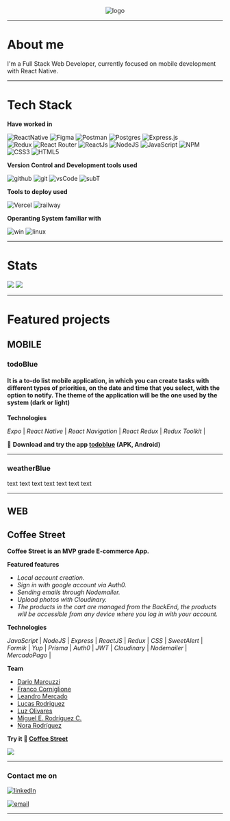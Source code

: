 <p align='center'>
  <img src='https://res.cloudinary.com/db6aq84ze/image/upload/v1667866893/Letras_blanca_b7z142.png' alt='logo'/>
</p>


---
# About me

  I'm a Full Stack Web Developer, currently focused on mobile development with React Native.


---
# Tech Stack

**Have worked in**


  ![ReactNative](https://img.shields.io/badge/react_Native-%2320232a.svg?style=for-the-badge&logo=react&logoColor=%2361DAFB) 
  ![Figma](https://img.shields.io/badge/figma-%23F24E1E.svg?style=for-the-badge&logo=figma&logoColor=white) 
  ![Postman](https://img.shields.io/badge/Postman-FF6C37?style=for-the-badge&logo=postman&logoColor=white) 
  ![Postgres](https://img.shields.io/badge/postgres-%23316192.svg?style=for-the-badge&logo=postgresql&logoColor=white)
  ![Express.js](https://img.shields.io/badge/express.js-%23404d59.svg?style=for-the-badge&logo=express&logoColor=%2361DAFB)  
  ![Redux](https://img.shields.io/badge/redux-%23593d88.svg?style=for-the-badge&logo=redux&logoColor=white) 
  ![React Router](https://img.shields.io/badge/React_Router-CA4245?style=for-the-badge&logo=react-router&logoColor=white)
  ![ReactJs](https://img.shields.io/badge/reactJS-%2320232a.svg?style=for-the-badge&logo=react&logoColor=%2361DAFB) 
  ![NodeJS](https://img.shields.io/badge/Node.js-43853D?style=for-the-badge&logo=node.js&logoColor=white) 
  ![JavaScript](https://img.shields.io/badge/JavaScript-F7DF1E?style=for-the-badge&logo=javascript&logoColor=black)
  ![NPM](https://img.shields.io/badge/NPM-%23000000.svg?style=for-the-badge&logo=npm&logoColor=white) 
  ![CSS3](https://img.shields.io/badge/css3-%231572B6.svg?style=for-the-badge&logo=css3&logoColor=white) 
  ![HTML5](https://img.shields.io/badge/HTML5-E34F26?style=for-the-badge&logo=html5&logoColor=white) 
 
 **Version Control and Development tools used**

  ![github](https://img.shields.io/badge/GitHub-100000?style=for-the-badge&logo=github&logoColor=white)
  ![git](https://img.shields.io/badge/GIT-E44C30?style=for-the-badge&logo=git&logoColor=white)
  ![vsCode](https://img.shields.io/badge/Visual_Studio_Code-0078D4?style=for-the-badge&logo=visual%20studio%20code&logoColor=white)
  ![subT](https://img.shields.io/badge/sublime_text-%23575757.svg?&style=for-the-badge&logo=sublime-text&logoColor=important)


 **Tools to deploy used**

  ![Vercel](https://img.shields.io/badge/vercel-%23000000.svg?style=for-the-badge&logo=vercel&logoColor=white) 
  ![railway](https://img.shields.io/badge/railway-%23000000.svg?style=for-the-badge&logo=railway&logoColor=white)
  


**Operanting System familiar with**

  ![win](https://img.shields.io/badge/Windows-0078D6?style=for-the-badge&logo=windows&logoColor=white)
  ![linux](https://img.shields.io/badge/Linux-FCC624?style=for-the-badge&logo=linux&logoColor=black)


---
# Stats


<img src='https://github-readme-stats.vercel.app/api/top-langs/?username=mrbluegru&theme=github_dark&layout=compact' />

<img src="https://github-readme-stats.vercel.app/api?username=mrbluegru&count_private=true&theme=github_dark&show_icons=true" />



---
# Featured projects


## **MOBILE**

### **todoBlue**

#### It is a to-do list mobile application, in which you can create tasks with different types of priorities, on the date and time that you select, with the option to notify. The theme of the application will be the one used by the system (dark or light)

**Technologies**

*Expo* | 
*React Native* | 
*React Navigation* | 
*React Redux* | 
*Redux Toolkit* | 

📲 **Download and try the app <a href="https://expo.dev/accounts/mrbluegru/projects/todoBlue/builds/9e32f51c-ca61-4dbf-ab4f-4dd9f3316551" target="_blank" rel="noreferrer">todoblue</a> (APK, Android)**

---

### **weatherBlue**
text
text
text
text
text
text
text


---
## **WEB**

## **Coffee Street**

  **Coffee Street is an MVP grade E-commerce App.**

  **Featured features**
  - *Local account creation.*    
  - *Sign in with google account via Auth0.*    
  - *Sending emails through Nodemailer.*    
  - *Upload photos with Cloudinary.*    
  - *The products in the cart are managed from the BackEnd, the products will be accessible from any device where you log in with your account.*    

  **Technologies**
  
  *JavaScript* |
  *NodeJS* | 
  *Express* | 
  *ReactJS* | 
  *Redux* | 
  *CSS* | 
  *SweetAlert* | 
  *Formik* | 
  *Yup* | 
  *Prisma* | 
  *Auth0* | 
  *JWT* | 
  *Cloudinary* | 
  *Nodemailer* | 
  *MercadoPago* | 


  **Team**
  - <a href="https://github.com/DarioMarcuzzi" target="_blank" rel="noreferrer">Dario Marcuzzi</a>  
  - <a href="https://github.com/francormin" target="_blank" rel="noreferrer">Franco Corniglione</a>  
  - <a href="https://github.com/leamercado" target="_blank" rel="noreferrer">Leandro Mercado</a>  
  - <a href="https://github.com/lucasezr" target="_blank" rel="noreferrer">Lucas Rodriguez</a>  
  - <a href="https://github.com/DaianaOli" target="_blank" rel="noreferrer">Luz Olivares</a>  
  - <a href="https://github.com/mrbluegru" target="_blank" rel="noreferrer">Miguel E. Rodríguez C.</a>  
  - <a href="https://github.com/noravers" target="_blank" rel="noreferrer">Nora Rodríguez</a>  
  
**Try it 🚀 <a href="https://coffee-street-front-end.vercel.app" target="_blank" rel="noreferrer">Coffee Street</a>**

<img src="./gif/coffeeStreet.gif" />

---
### Contact me on 

<a href="https://www.linkedin.com/in/mrbluegru/" target="_blank" rel="noreferrer">![linkedIn](https://img.shields.io/badge/linkedin-0078D6?style=for-the-badge&logo=linkedin&logoColor=white)</a>

<a href="mailto:miguelrodriguezmbg@gmail.com" target="_blank" rel="noreferrer">![email](https://img.shields.io/badge/gmail-0078D6?style=for-the-badge&logo=gmail&logoColor=white)</a>

---

